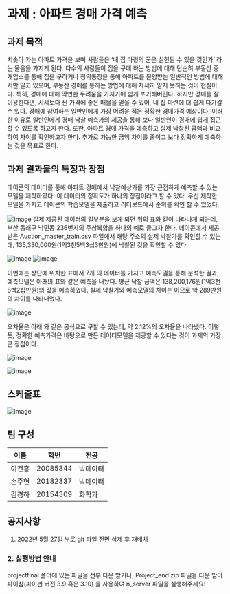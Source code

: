 # 과제 : 아파트 경매 가격 예측

## 과제 목적

치솟아 가는 아파트 가격을 보며 사람들은 ‘내 집 마련의 꿈은 실현될 수 있을 것인가’ 라는 물음을 가지게 된다. 다수의 사람들이 집을 구매 하는 방법에 대해 단순히 부동산 중개업소를 통해 집을 구하거나 청약통장을 통해 아파트를 분양받는 일반적인 방법에 대해서만 알고 있으며, 부동산 경매를 통하는 방법에 대해 자세히 알지 못하는 것이 현실이다. 
특히, 경매에 대해 막연한 두려움을 가지기에 쉽게 포기해버린다. 하지만 경매를 잘 이용한다면, 시세보다 싼 가격에 좋은 매물을 얻을 수 있어, 내 집 마련에 더 쉽게 다가갈 수 있다. 
경매에 참여하는 일반인에게 가장 어려운 점은 정확한 경매가격 예상이다. 
이러한 이유로 일반인에게 경매 낙찰 예측가의 제공을 통해 보다 일반인이 경매에 쉽게 접근 할 수 있도록 하고자 한다. 또한, 아파트 경매 가격을 예측하고 실제 낙찰된 금액과 비교하여 차이를 확인하고자 한다. 추가로 가능한 금액 차이를 줄이고 보다 정확하게 예측하는 것을 목표로 한다. 

## 과제 결과물의 특징과 장점

데이콘의 데이터를 통해 아파트 경매에서 낙찰예상가를 가장 근접하게 예측할 수 있는 모델을 제작하였다. 이 데이터의 정확도가 하나의 장점이라고 할 수 있다. 
우선 제작한 모델을 가지고 데이콘의 학습모델을 제출하고 리더보드에서 순위를 확인 할 수 있었다.
 
![image](https://user-images.githubusercontent.com/101695209/170307790-8be938ce-5775-456f-b364-b26bccaf308d.png)
실제 제공된 데이터의 일부분을 보게 되면 위의 표와 같이 나타나게 되는데, 부산 동래구 낙민동 236번지의 주상복합을 하나의 예로 들고자 한다. 
데이콘에서 제공받은 Auction_master_train.csv 파일에서 해당 주소의 실제 낙찰가를 확인할 수 있는데, 135,330,000원(1억3천5백3십3만원)에 낙찰된 것을 확인할 수 있다. 
 
![image](https://user-images.githubusercontent.com/101695209/170307838-bdaf1ef2-cf87-46b8-891f-8198552a7936.png)
![image](https://user-images.githubusercontent.com/101695209/170307854-4d18f2a9-23c3-47c9-8879-5799d9681d14.png)

 
이번에는 상단에 위치한 표에서 7개 의 데이터를 가지고 예측모델을 통해 분석한 결과, 예측모델은 아래의 표와 같은 예측을 내놨다. 평균 낙찰 금액은 138,200,176원(1억3천8백2십만원)의 값을 예측하였다. 실제 낙찰가와 예측모델의 차이는  이므로 약 289만원 의 차이를 나타내었다. 

![image](https://user-images.githubusercontent.com/101695209/170307906-8198cf7b-ad7e-4a9d-9675-990d1a2f17a5.png)
 
오차율은 아래 와 같은 공식으로 구할 수 있는데, 약 2.12%의 오차율을 나타냈다. 이렇듯, 정확한 예측가격은 바탕으로 만든 데이터모델을 제공할 수 있다는 것이 과제의 가장 큰 장점이다.


![image](https://user-images.githubusercontent.com/101695209/170307925-79cbf14f-b2a5-4aa4-a6fe-974a7643f330.png)




![image](https://user-images.githubusercontent.com/101695209/166148627-371557f8-5d3d-4272-9e83-e69c564cf322.png)

## 스케줄표
![image](https://user-images.githubusercontent.com/101695209/170307465-82019cf3-a723-4c96-a299-8e319d839bf8.png)


## 팀 구성
|이름|학번|전공 |
|------|---|---|
|이건홍|20085344|빅데이터|
|손주현|20182337|빅데이터|
|김경하|20154309|화학과|

## 공지사항
1. 2022년 5월 27일 부로 git 파일 전면 삭제 후 재배치
### 2. 실행방법 안내
projectfinal 폴더에 있는 파일을 전부 다운 받거나, Project_end.zip 파일을 다운 받아 파이참(파이썬 버전 3.9 혹은 3.10)
을 사용하여 n_server 파일을 실행해주세요!
